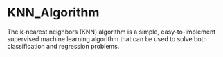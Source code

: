 # KNN_Algorithm

The k-nearest neighbors (KNN) algorithm is a simple, easy-to-implement supervised machine learning algorithm that can be used to solve both classification and regression problems.

